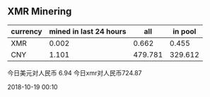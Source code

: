 ## XMR Minering

|currency|mined in last 24 hours|all|in pool|
|---|---|---|---|
|XMR|0.002|0.662|0.455|
|CNY|1.101|479.781|329.612|

今日美元对人民币 6.94	今日xmr对人民币724.87


2018-10-19 00:10